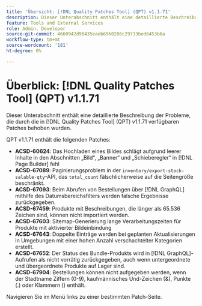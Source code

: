 ```yaml
---
title: 'Übersicht: [!DNL Quality Patches Tool] (QPT) v1.1.71'
description: Dieser Unterabschnitt enthält eine detaillierte Beschreibung der Probleme, die durch die in Version 1.1.71  [!DNL Quality Patches Tool]  Patches behoben wurden.
feature: Tools and External Services
role: Admin, Developer
source-git-commit: 4660942d90435eaeb6960206c29733bed6453b6a
workflow-type: tm+mt
source-wordcount: '181'
ht-degree: 0%

---
```


# Überblick: [!DNL Quality Patches Tool] (QPT) v1.1.71

Dieser Unterabschnitt enthält eine detaillierte Beschreibung der Probleme, die durch die in [!DNL Quality Patches Tool] (QPT) v1.1.71 verfügbaren Patches behoben wurden.

QPT v1.1.71 enthält die folgenden Patches:


* **ACSD-60624**: Das Hochladen eines Bildes schlägt aufgrund leerer Inhalte in den Abschnitten „Bild“, „Banner“ und „Schieberegler“ in [!DNL Page Builder] fehl
* **ACSD-67089**: Paginierungsproblem in der `inventory/export-stock-salable-qty`-API, das `total_count` fälschlicherweise auf die Seitengröße beschränkt.
* **ACSD-67093**: Beim Abrufen von Bestellungen über [!DNL GraphQL] mithilfe des Datumsbereichsfilters werden falsche Ergebnisse zurückgegeben.
* **ACSD-67459**: Produkte mit Beschreibungen, die länger als 65.536 Zeichen sind, können nicht importiert werden.
* **ACSD-67603**: Sitemap-Generierung lange Verarbeitungszeiten für Produkte mit aktivierter Bildeinbindung
* **ACSD-67643**: Doppelte Einträge werden bei geplanten Aktualisierungen in Umgebungen mit einer hohen Anzahl verschachtelter Kategorien erstellt.
* **ACSD-67652**: Der Status des Bundle-Produkts wird in [!DNL GraphQL]-Aufrufen als nicht vorrätig zurückgegeben, auch wenn untergeordnete und übergeordnete Produkte auf Lager sind.
* **ACSD-67904**: Bestellungen können nicht aufgegeben werden, wenn der Stadtname Ziffern (0-9), kaufmännisches Und-Zeichen (&amp;), Punkte (.) oder Klammern () enthält.

Navigieren Sie im Menü links zu einer bestimmten Patch-Seite.
